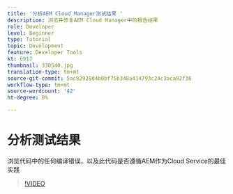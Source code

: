 ```yaml
---
title: '分析AEM Cloud Manager测试结果 '
description: 浏览并修复AEM Cloud Manager中的报告结果
role: Developer
level: Beginner
type: Tutorial
topic: Development
feature: Developer Tools
kt: 6917
thumbnail: 330540.jpg
translation-type: tm+mt
source-git-commit: 5ac82928d4b0bf75b348a414793c24c3aca92f36
workflow-type: tm+mt
source-wordcount: '42'
ht-degree: 0%

---
```



# 分析测试结果

浏览代码中的任何编译错误，以及此代码是否遵循AEM作为Cloud Service的最佳实践

>[!VIDEO](https://video.tv.adobe.com/v/330540/?quality=12&learn=on)